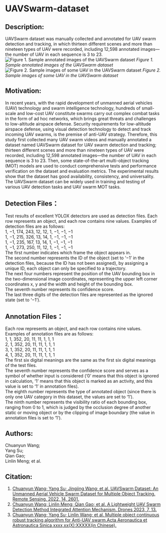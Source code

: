# UAVSwarm-dataset
## Description:
UAVSwarm dataset was manually collected and annotated for UAV swarm detection and tracking, in which thirteen different scenes and more than nineteen types of UAV were recorded, including 12,598 annotated images—the number of UAV in each sequence is 3 to 23.
![Figure 1. Sample annotated images of the UAVSwarm dataset](https://github.com/UAVSwarm/UAVSwarm-dataset/assets/149923222/2a2eedcc-c06f-4a2b-b35f-f26ec6ae974e)
*Figure 1. Sample annotated images of the UAVSwarm dataset*
![Figure 2. Sample images of some UAV in the UAVSwarm dataset](https://github.com/UAVSwarm/UAVSwarm-dataset/assets/149923222/44f043a7-56c6-4872-917a-3a98916ad985)
*Figure 2. Sample images of some UAV in the UAVSwarm dataset*

## Motivation:
In recent years, with the rapid development of unmanned aerial vehicles (UAV) technology and swarm intelligence technology, hundreds of small-scale and low-cost UAV constitute swarms carry out complex combat tasks in the form of ad hoc networks, which brings great threats and challenges to low-altitude airspace defense. Security requirements for low-altitude airspace defense, using visual detection technology to detect and track incoming UAV swarms, is the premise of anti-UAV strategy. Therefore, this study first collected many UAV swarm videos and manually annotated a dataset named UAVSwarm dataset for UAV swarm detection and tracking; thirteen different scenes and more than nineteen types of UAV were recorded, including 12,598 annotated images—the number of UAV in each sequence is 3 to 23. Then, some state-of-the-art multi-object tracking (MOT) models are used to conduct comprehensive tests and performance verification on the dataset and evaluation metrics. The experimental results show that the dataset has good availability, consistency, and universality. The UAVSwarm dataset can be widely used in training and testing of various UAV detection tasks and UAV swarm MOT tasks.

## Detection Files：
Test results of excellent YOLOX detectors are used as detection files. Each row represents an object, and each row contains nine values. Examples of detection files are as follows:  
1, −1, 174, 243, 12, 12, 1, −1, −1, −1  
1, −1, 215, 326, 13, 14, 1, −1, −1, −1  
1, −1, 235, 167, 13, 14, 1, −1, −1, −1  
1, −1, 273, 250, 11, 12, 1, −1, −1, −1   
The first number indicates which frame the object appears in.   
The second number represents the ID of the object (set to ‘−1’ in the detection files, because the ID has not been assigned), by assigning a unique ID, each object can only be specified to a trajectory.   
The next four numbers represent the position of the UAV bounding box in the two-dimensional image coordinates, representing the upper left corner coordinates x, y and the width and height of the bounding box.   
The seventh number represents its confidence score.   
The last three digits of the detection files are represented as the ignored state (set to ‘−1’).  

## Annotation Files：
Each row represents an object, and each row contains nine values. Examples of annotation files are as follows:  
1, 1, 352, 20, 11, 11, 1, 1, 1  
2, 1, 352, 20, 11, 11, 1, 1, 1  
3, 1, 352, 20, 11, 11, 1, 1, 1  
4, 1, 352, 20, 11, 11, 1, 1, 1  
The first six digital meanings are the same as the first six digital meanings of the test files.   
The seventh number represents the confidence score and serves as a symbol of whether input is considered (‘0’ means that this object is ignored in calculation, ‘1’ means that this object is marked as an activity, and this value is set to ‘1’ in annotation files).   
The eighth number represents the type of annotated object (since there is only one UAV category in this dataset, the values are set to ‘1’).   
The ninth number represents the visibility ratio of each bounding box, ranging from 0 to 1, which is judged by the occlusion degree of another static or moving object or by the clipping of image boundary (the value in annotation files is set to ‘1’).   
## Authors:
Chuanyun Wang;  
Yang Su;   
Qian Gao;   
Linlin Meng; et al.
## Citation:
1. [Chuanyun Wang; Yang Su; Jingjing Wang; et al. UAVSwarm Dataset: An Unmanned Aerial Vehicle Swarm Dataset for Multiple Object Tracking. Remote Sensing. 2022, 14, 2601.](https://www.mdpi.com/2072-4292/14/11/2601)
2. [Chuanyun Wang; Linlin Meng; Qian Gao; et al. A Lightweight UAV Swarm Detection Method Integrated Attention Mechanism. Drones 2023, 7, 13.](https://www.mdpi.com/2504-446X/7/1/13)
3. [Chuanyun Wang; Yang Su; Linlin Wang; et al. Multiple object continuous robust tracking algorithm for Anti-UAV swarm.Acta Aeronautica et Astronautica Sinica,xxxx,xx(X):XXXXX(in Chinese).](https://hkxb.buaa.edu.cn/CN/10.7527/S1000-6893.2023.29017)
